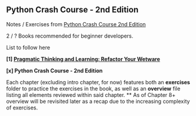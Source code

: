 ## Python Crash Course - 2nd Edition


Notes / Exercises from [Python Crash Course 2nd Edition](https://www.goodreads.com/book/show/23241059-python-crash-course)

2 / ? Books recommended for beginner developers.

List to follow here

**[1] [Pragmatic Thinking and Learning: Refactor Your Wetware](https://github.com/voxdotdev/wetware-cliffnotes)**

**[x] Python Crash Course - 2nd Edition**

Each chapter (excluding intro chapter, for now) features both an **exercises** folder to practice the exercises in the book, as well as an **overview** file listing all elements reviewed within said chapter.
** As of Chapter 8+ overview will be revisited later as a recap due to the increasing complexity of exercises.